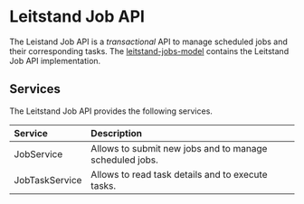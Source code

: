 # Leitstand Job API

The Leistand Job API is a _transactional_ API to manage scheduled jobs and their corresponding tasks. 
The [leitstand-jobs-model](../leitstand-jobs-model/README.md) contains the Leitstand Job API implementation.

## Services
The Leitstand Job API provides the following services.

| Service        | Description                                             |
|:---------------|:--------------------------------------------------------|
| JobService     | Allows to submit new jobs and to manage scheduled jobs. |
| JobTaskService | Allows to read task details and to execute tasks.       |

